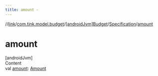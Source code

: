```yaml
---
title: amount -
---
```

//[link](../../../index.md)/[com.tink.model.budget](../../index.md)/[[androidJvm]Budget](../index.md)/[Specification](index.md)/[amount](amount.md)



# amount  
[androidJvm]  
Content  
val [amount](amount.md): [Amount](../../../com.tink.model.misc/[android-jvm]-amount/index.md)  



